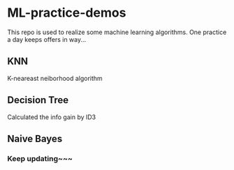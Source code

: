 # ML-practice-demos
This repo is used to realize some machine learning algorithms.
One practice a day keeps offers in way...


## KNN
K-neareast neiborhood algorithm

## Decision Tree
Calculated the info gain by ID3

## Naive Bayes




### Keep updating~~~
